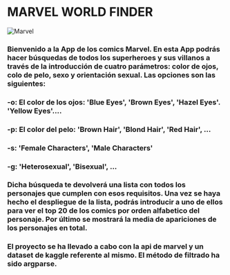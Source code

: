 # MARVEL WORLD FINDER
![Marvel](https://media.giphy.com/media/3oxHQpJKupQXsmU1JS/giphy.gif)
### Bienvenido a la App de los comics Marvel. En esta App podrás hacer búsquedas de todos los superheroes y sus villanos a través de la introducción de cuatro parámetros: color de ojos, colo de pelo, sexo y orientación sexual. Las opciones son las siguientes:

  ### -o: El color de los ojos: 'Blue Eyes', 'Brown Eyes', 'Hazel Eyes'. 'Yellow Eyes'....
  ### -p: El color del pelo: 'Brown Hair', 'Blond Hair', 'Red Hair', ...
  ### -s: 'Female Characters', 'Male Characters'
  ### -g: 'Heterosexual', 'Bisexual', ...

### Dicha búsqueda te devolverá una lista con todos los personajes que cumplen con esos requisitos. Una vez se haya hecho el despliegue de la lista, podrás introducir a uno de ellos para ver el top 20 de los comics por orden alfabetico del personaje. Por último se mostrará la media de apariciones de los personajes en total.

### El proyecto se ha llevado a cabo con la api de marvel y un dataset de kaggle referente al mismo. El método de filtrado ha sido argparse.
